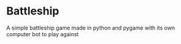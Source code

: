 # Battleship
A simple battleship game made in python and pygame with its own computer bot to play against
